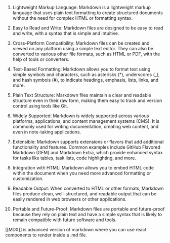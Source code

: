 
1. Lightweight Markup Language: Markdown is a lightweight markup language that uses plain text formatting to create structured documents without the need for complex HTML or formatting syntax.

2. Easy to Read and Write: Markdown files are designed to be easy to read and write, with a syntax that is simple and intuitive.

3. Cross-Platform Compatibility: Markdown files can be created and viewed on any platform using a simple text editor. They can also be converted to various other file formats, such as HTML or PDF, with the help of tools or converters.

4. Text-Based Formatting: Markdown allows you to format text using simple symbols and characters, such as asterisks (*), underscores (_), and hash symbols (#), to indicate headings, emphasis, lists, links, and more.

5. Plain Text Structure: Markdown files maintain a clear and readable structure even in their raw form, making them easy to track and version control using tools like Git.

6. Widely Supported: Markdown is widely supported across various platforms, applications, and content management systems (CMS). It is commonly used for writing documentation, creating web content, and even in note-taking applications.

7. Extensible: Markdown supports extensions or flavors that add additional functionality and features. Common examples include GitHub Flavored Markdown (GFM) and Markdown Extra, which provide enhanced syntax for tasks like tables, task lists, code highlighting, and more.

8. Integration with HTML: Markdown allows you to embed HTML code within the document when you need more advanced formatting or customization.

9. Readable Output: When converted to HTML or other formats, Markdown files produce clean, well-structured, and readable output that can be easily rendered in web browsers or other applications.

10. Portable and Future-Proof: Markdown files are portable and future-proof because they rely on plain text and have a simple syntax that is likely to remain compatible with future software and tools.

[[MDX]] is advanced version of markdown where you can use react components to render inside a .md file.